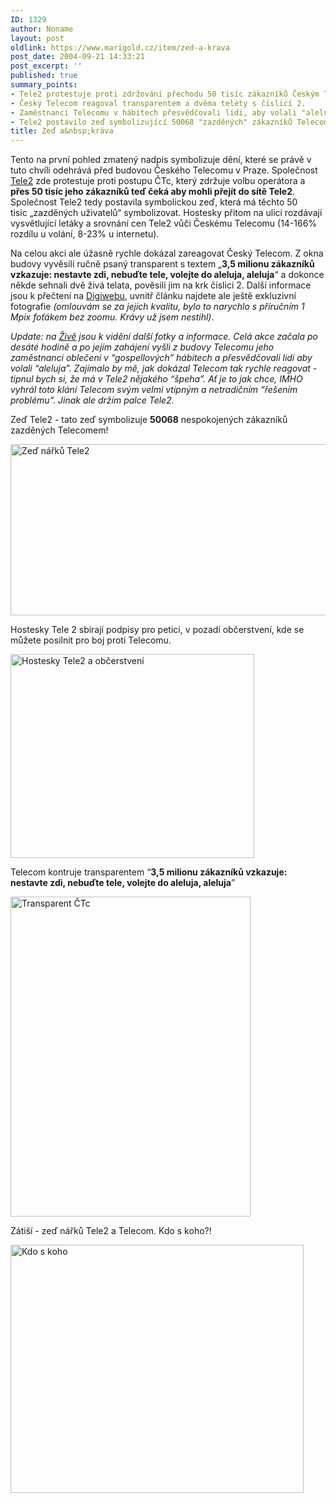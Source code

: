 ```yaml
---
ID: 1329
author: Noname
layout: post
oldlink: https://www.marigold.cz/item/zed-a-krava
post_date: 2004-09-21 14:33:21
post_excerpt: ''
published: true
summary_points:
- Tele2 protestuje proti zdržování přechodu 50 tisíc zákazníků Českým Telecomem.
- Český Telecom reagoval transparentem a dvěma telety s číslicí 2.
- Zaměstnanci Telecomu v hábitech přesvědčovali lidi, aby volali "aleluja".
- Tele2 postavilo zeď symbolizující 50068 "zazděných" zákazníků Telecomem.
title: Zeď a&nbsp;kráva
---
```


<p>
Tento na první pohled zmatený nadpis symbolizuje dění, které se právě v tuto chvíli odehrává před budovou Českého Telecomu v Praze. Společnost <a href="http://www.tele2.cz/">Tele2</a> zde protestuje proti postupu ČTc, který zdržuje volbu operátora a <strong>přes 50 tisíc jeho zákazníků teď čeká aby mohli přejít do sítě Tele2</strong>. Společnost Tele2 tedy postavila symbolickou zeď, která má těchto 50 tisíc „zazděných uživatelů“ symbolizovat. Hostesky přitom na ulici rozdávají vysvětlující letáky a srovnání cen Tele2 vůči Českému Telecomu (14-166% rozdílu u volání, 8-23% u internetu).</p>
<p>
Na celou akci ale úžasně rychle dokázal zareagovat Český Telecom. Z okna budovy vyvěsili ručně psaný transparent s textem „<strong>3,5 milionu zákazníků vzkazuje: nestavte zdi, nebuďte tele, volejte do aleluja, aleluja</strong>“ a dokonce někde sehnali dvě živá telata, pověsili jim na krk číslici 2. Další informace jsou k přečtení na <a href="http://digiweb.cz/4-10076440-14940650-i00000_d-13">Digiwebu</a>, uvnitř článku najdete ale ještě exkluzivní fotografie <em>(omlouvám se za jejich kvalitu, bylo to narychlo s příručním 1 Mpix foťákem bez zoomu. Krávy už jsem nestihl)</em>. </p>
<p>
<em>Update: na </em><a href="http://www.zive.cz/h/Bleskovky/AR.asp?ARI=118756"><em>Živě</em></a><em> jsou k vidění další fotky a informace. Celá akce začala po desáté hodině a po jejím zahájení vyšli z budovy Telecomu jeho zaměstnanci oblečeni v &#8220;gospellových&#8221; hábitech a přesvědčovali lidi aby volali &#8220;aleluja&#8221;. Zajímalo by mě, jak dokázal Telecom tak rychle reagovat - tipnul bych si, že má v Tele2 nějakého &#8220;špeha&#8221;. Ať je to jak chce, IMHO vyhrál toto klání Telecom svým velmi vtipným a netradičním &#8220;řešením problému&#8221;. Jinak ale držím palce Tele2.</em></p>

<!--more--><p>
Zeď Tele2 - tato zeď symbolizuje <strong>50068</strong> nespokojených zákazníků zazděných Telecomem! </p>
<p>
<img src="/wp-content/uploads/cache/20040921-zed-narku2.jpg" alt="Zeď nářků Tele2" width="550" height="274" /> </p>
<p>
Hostesky Tele 2 sbírají podpisy pro petici, v pozadí občerstvení, kde se můžete posilnit pro boj proti Telecomu. </p>
<p>
<img src="/wp-content/uploads/cache/20040921-hostesky.jpg" alt="Hostesky Tele2 a občerstvení" width="390" height="326" /> </p>
<p>
Telecom kontruje transparentem &#8220;<strong>3,5 milionu zákazníků vzkazuje: nestavte zdi, nebuďte tele, volejte do aleluja, aleluja</strong>&#8221; </p>
<p>
<img src="/wp-content/uploads/cache/20040921-transparent-ctc.jpg" alt="Transparent ČTc" width="384" height="512" /> </p>
<p>
Zátiší - zeď nářků Tele2 a Telecom. Kdo s koho?! </p>
<p>
<img src="/wp-content/uploads/cache/20040921-kdo-s-koho.jpg" alt="Kdo s koho" width="469" height="397" /></p>